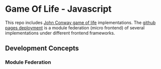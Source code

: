 # Game Of Life - Javascript

This repo includes [John Conway game of life](https://en.wikipedia.org/wiki/Conway's_Game_of_Life) implementations. The [github pages deployment](https://elpddev.github.io/game-of-life-js/) is a module federation (micro frontend) of several implementations under different frontend frameworks.

## Development Concepts

### Module Federation

